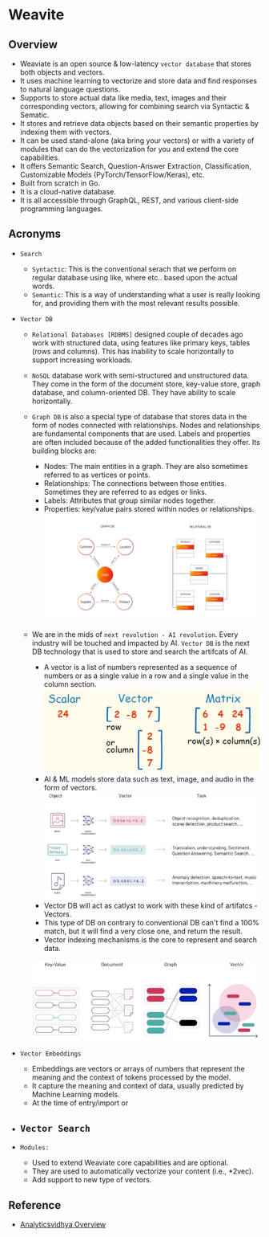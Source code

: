 # Weavite

## Overview
- Weaviate is an open source & low-latency `vector database` that stores both objects and vectors.
- It uses machine learning to vectorize and store data and find responses to natural language questions.
- Supports to store actual data like media, text, images and their corresponding vectors, allowing for combining search via Syntactic & Sematic.
- It stores and retrieve data objects based on their semantic properties by indexing them with vectors.
- It can be used stand-alone (aka bring your vectors) or with a variety of modules that can do the vectorization for you and extend the core capabilities.
- It offers Semantic Search, Question-Answer Extraction, Classification, Customizable Models (PyTorch/TensorFlow/Keras), etc.
- Built from scratch in Go.
- It is a cloud-native database.
- It is all accessible through GraphQL, REST, and various client-side programming languages.

## Acronyms
- `Search`
  - `Syntactic`: This is the conventional serach that we perform on regular database using like, where etc.. based upon the actual words.
  - `Semantic`: This is a way of understanding what a user is really looking for, and providing them with the most relevant results possible.
- `Vector DB`
  - `Relational Databases [RDBMS]` designed couple of decades ago work with structured data, using features like primary keys, tables (rows and columns). This has inability to scale horizontally to support increasing workloads.
  - `NoSQL` database work with semi-structured and unstructured data. They come in the form of the document store, key-value store, graph database, and column-oriented DB. They have ability to scale horizontally.
  - `Graph DB` is also a special type of database that stores data in the form of nodes connected with relationships. Nodes and relationships are fundamental components that are used. Labels and properties are often included because of the added functionalities they offer. Its building blocks are:
    - Nodes: The main entities in a graph. They are also sometimes referred to as vertices or points.
    - Relationships: The connections between those entities. Sometimes they are referred to as edges or links.
    - Labels: Attributes that group similar nodes together.
    - Properties: key/value pairs stored within nodes or relationships.
      ![](../../01-images/graphvsrdbms.png)
  - We are in the mids of `next revolution - AI revolution`. Every industry will be touched and impacted by AI. `Vector DB` is the next DB technology that is used to store and search the artifcats of AI.
    - A vector is a list of numbers represented as a sequence of numbers or as a single value in a row and a single value in the column section.
      ![](../../01-images/LinearAlgebra.png)
    - AI & ML models store data such as text, image, and audio in the form of vectors.
      ![](../../01-images/VectorDB_Storage.png)
    - Vector DB will act as catlyst to work with these kind of artifatcs - Vectors.
    - This type of DB on contrary to conventional DB can't find a 100% match, but it will find a very close one, and return the result.
    - Vector indexing mechanisms is the core to represent and search data.
  
    ![](../../01-images/DBEvolution.jpg)

- `Vector Embeddings` 
   - Embeddings are vectors or arrays of numbers that represent the meaning and the context of tokens processed by the model.
   - It capture the meaning and context of data, usually predicted by Machine Learning models.
   - At the time of entry/import or 

- `Vector Search`
  - 

- `Modules:`
  - Used to extend Weaviate core capabilities and are optional.
  - They are used to automatically vectorize your content (i.e., *2vec).
  - Add support to new type of vectors.

## Reference
- [Analyticsvidhya Overview](https://www.analyticsvidhya.com/blog/2022/02/weaviate-towards-the-new-era-of-vector-search-engines/)